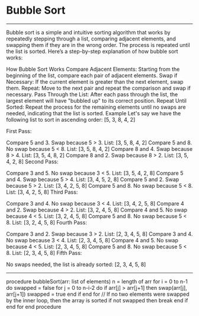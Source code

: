 # Bubble Sort

---

Bubble sort is a simple and intuitive sorting algorithm that works by repeatedly stepping through a list, comparing adjacent elements, and swapping them if they are in the wrong order. The process is repeated until the list is sorted. Here’s a step-by-step explanation of how bubble sort works:

How Bubble Sort Works
Compare Adjacent Elements: Starting from the beginning of the list, compare each pair of adjacent elements.
Swap if Necessary: If the current element is greater than the next element, swap them.
Repeat: Move to the next pair and repeat the comparison and swap if necessary.
Pass Through the List: After each pass through the list, the largest element will have "bubbled up" to its correct position.
Repeat Until Sorted: Repeat the process for the remaining elements until no swaps are needed, indicating that the list is sorted.
Example
Let's say we have the following list to sort in ascending order: [5, 3, 8, 4, 2]

First Pass:

Compare 5 and 3. Swap because 5 > 3. List: [3, 5, 8, 4, 2]
Compare 5 and 8. No swap because 5 < 8. List: [3, 5, 8, 4, 2]
Compare 8 and 4. Swap because 8 > 4. List: [3, 5, 4, 8, 2]
Compare 8 and 2. Swap because 8 > 2. List: [3, 5, 4, 2, 8]
Second Pass:

Compare 3 and 5. No swap because 3 < 5. List: [3, 5, 4, 2, 8]
Compare 5 and 4. Swap because 5 > 4. List: [3, 4, 5, 2, 8]
Compare 5 and 2. Swap because 5 > 2. List: [3, 4, 2, 5, 8]
Compare 5 and 8. No swap because 5 < 8. List: [3, 4, 2, 5, 8]
Third Pass:

Compare 3 and 4. No swap because 3 < 4. List: [3, 4, 2, 5, 8]
Compare 4 and 2. Swap because 4 > 2. List: [3, 2, 4, 5, 8]
Compare 4 and 5. No swap because 4 < 5. List: [3, 2, 4, 5, 8]
Compare 5 and 8. No swap because 5 < 8. List: [3, 2, 4, 5, 8]
Fourth Pass:

Compare 3 and 2. Swap because 3 > 2. List: [2, 3, 4, 5, 8]
Compare 3 and 4. No swap because 3 < 4. List: [2, 3, 4, 5, 8]
Compare 4 and 5. No swap because 4 < 5. List: [2, 3, 4, 5, 8]
Compare 5 and 8. No swap because 5 < 8. List: [2, 3, 4, 5, 8]
Fifth Pass:

No swaps needed, the list is already sorted: [2, 3, 4, 5, 8]


---

procedure bubbleSort(arr: list of elements)
    n = length of arr
    for i = 0 to n-1 do
        swapped = false
        for j = 0 to n-i-2 do
            if arr[j] > arr[j+1] then
                swap(arr[j], arr[j+1])
                swapped = true
            end if
        end for
        // If no two elements were swapped by the inner loop, then the array is sorted
        if not swapped then
            break
        end if
    end for
end procedure
